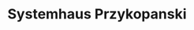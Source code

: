 ---
title: "Systemhaus Przykopanski"
url: /bad-muender-am-deister/systemhaus-przykopanski-lange-strasse/
shop: Schreibwaren
---